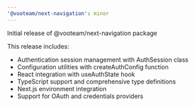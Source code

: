 ```yaml
---
'@vooteam/next-navigation': minor
---
```


Initial release of @vooteam/next-navigation package

This release includes:

- Authentication session management with AuthSession class
- Configuration utilities with createAuthConfig function
- React integration with useAuthState hook
- TypeScript support and comprehensive type definitions
- Next.js environment integration
- Support for OAuth and credentials providers
